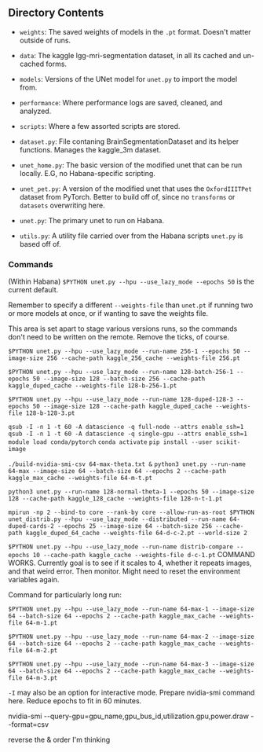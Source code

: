 
## Directory Contents

* `weights`:
    The saved weights of models in the `.pt` format. Doesn't matter outside of runs.

* `data`:
    The kaggle lgg-mri-segmentation dataset, in all its cached and un-cached forms.

* `models`:
    Versions of the UNet model for `unet.py` to import the model from.

* `performance`:
    Where performance logs are saved, cleaned, and analyzed.

* `scripts`:
    Where a few assorted scripts are stored.

* `dataset.py`:
    File contaning BrainSegmentationDataset and its helper functions. Manages the kaggle_3m dataset.

* `unet_home.py`:
    The basic version of the modified unet that can be run locally. E.G, no Habana-specific scripting.

* `unet_pet.py`:
    A version of the modified unet that uses the `OxfordIIITPet` dataset from PyTorch. Better to build off of, since no `transforms` or `datasets` overwriting here.

* `unet.py`:
    The primary unet to run on Habana.

* `utils.py`:
    A utility file carried over from the Habana scripts `unet.py` is based off of.



### Commands

(Within Habana)
`$PYTHON unet.py --hpu --use_lazy_mode --epochs 50` is the current default.

Remember to specify a different `--weights-file` than `unet.pt` if running two or more models at once, or if wanting to save the weights file.

This area is set apart to stage various versions runs, so the commands don't need to be written on the remote. Remove the ticks, of course.

`$PYTHON unet.py --hpu --use_lazy_mode --run-name 256-1 --epochs 50 --image-size 256 --cache-path kaggle_256_cache --weights-file 256.pt`

`$PYTHON unet.py --hpu --use_lazy_mode --run-name 128-batch-256-1 --epochs 50 --image-size 128 --batch-size 256 --cache-path kaggle_duped_cache --weights-file 128-b-256-1.pt`

`$PYTHON unet.py --hpu --use_lazy_mode --run-name 128-duped-128-3 --epochs 50 --image-size 128 --cache-path kaggle_duped_cache --weights-file 128-b-128-3.pt`

`qsub -I -n 1 -t 60 -A datascience -q full-node --attrs enable_ssh=1`
`qsub -I -n 1 -t 60 -A datascience -q single-gpu --attrs enable_ssh=1`
`module load conda/pytorch`
`conda activate`
`pip install --user scikit-image`

`./build-nvidia-smi-csv 64-max-theta.txt &`
`python3 unet.py --run-name 64-max --image-size 64 --batch-size 64 --epochs 2 --cache-path kaggle_max_cache --weights-file 64-m-t.pt`

`python3 unet.py --run-name 128-normal-theta-1 --epochs 50 --image-size 128 --cache-path kaggle_128_cache --weights-file 128-n-t-1.pt`

`mpirun -np 2 --bind-to core --rank-by core --allow-run-as-root $PYTHON unet_distrib.py --hpu --use_lazy_mode --distributed --run-name 64-duped-cards-2 --epochs 25 --image-size 64 --batch-size 256 --cache-path kaggle_duped_64_cache --weights-file 64-d-c-2.pt --world-size 2`

`$PYTHON unet.py --hpu --use_lazy_mode --run-name distrib-compare --epochs 10 --cache-path kaggle_cache --weights-file d-c-1.pt`
COMMAND WORKS. Currently goal is to see if it scales to 4, whether it repeats images, and that weird error. Then monitor.
Might need to reset the environment variables again.


Command for particularly long run:

`$PYTHON unet.py --hpu --use_lazy_mode --run-name 64-max-1 --image-size 64 --batch-size 64 --epochs 2 --cache-path kaggle_max_cache --weights-file 64-m-1.pt`

`$PYTHON unet.py --hpu --use_lazy_mode --run-name 64-max-2 --image-size 64 --batch-size 64 --epochs 2 --cache-path kaggle_max_cache --weights-file 64-m-2.pt`

`$PYTHON unet.py --hpu --use_lazy_mode --run-name 64-max-3 --image-size 64 --batch-size 64 --epochs 2 --cache-path kaggle_max_cache --weights-file 64-m-3.pt`


`-I` may also be an option for interactive mode. Prepare nvidia-smi command here. Reduce epochs to fit in 60 minutes.

nvidia-smi --query-gpu=gpu_name,gpu_bus_id,utilization.gpu,power.draw --format=csv

reverse the & order I'm thinking